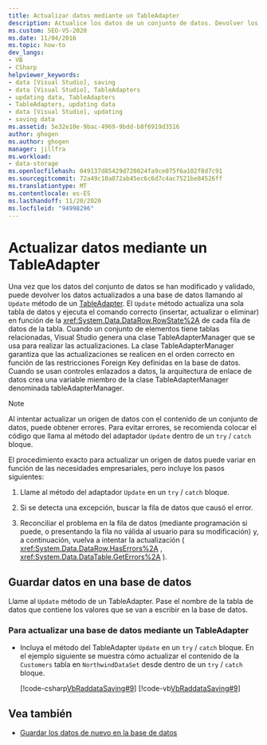 ```yaml
---
title: Actualizar datos mediante un TableAdapter
description: Actualice los datos de un conjunto de datos. Devolver los datos a la base de datos llamando al método Update de un TableAdapter.
ms.custom: SEO-VS-2020
ms.date: 11/04/2016
ms.topic: how-to
dev_langs:
- VB
- CSharp
helpviewer_keywords:
- data [Visual Studio], saving
- data [Visual Studio], TableAdapters
- updating data, TableAdapters
- TableAdapters, updating data
- data [Visual Studio], updating
- saving data
ms.assetid: 5e32e10e-9bac-4969-9bdd-b8f6919d3516
author: ghogen
ms.author: ghogen
manager: jillfra
ms.workload:
- data-storage
ms.openlocfilehash: 049137d85429d720024fa9ce075f6a102f8d7c91
ms.sourcegitcommit: 72a49c10a872ab45ec6c6d7c4ac7521be84526ff
ms.translationtype: MT
ms.contentlocale: es-ES
ms.lasthandoff: 11/20/2020
ms.locfileid: "94998296"
---
```

# <a name="update-data-by-using-a-tableadapter"></a>Actualizar datos mediante un TableAdapter

Una vez que los datos del conjunto de datos se han modificado y validado, puede devolver los datos actualizados a una base de datos llamando al `Update` método de un [TableAdapter](../data-tools/create-and-configure-tableadapters.md). El `Update` método actualiza una sola tabla de datos y ejecuta el comando correcto (insertar, actualizar o eliminar) en función de la <xref:System.Data.DataRow.RowState%2A> de cada fila de datos de la tabla. Cuando un conjunto de elementos tiene tablas relacionadas, Visual Studio genera una clase TableAdapterManager que se usa para realizar las actualizaciones. La clase TableAdapterManager garantiza que las actualizaciones se realicen en el orden correcto en función de las restricciones Foreign Key definidas en la base de datos. Cuando se usan controles enlazados a datos, la arquitectura de enlace de datos crea una variable miembro de la clase TableAdapterManager denominada tableAdapterManager.

> [!NOTE]
> Al intentar actualizar un origen de datos con el contenido de un conjunto de datos, puede obtener errores. Para evitar errores, se recomienda colocar el código que llama al método del adaptador `Update` dentro de un `try` / `catch` bloque.

El procedimiento exacto para actualizar un origen de datos puede variar en función de las necesidades empresariales, pero incluye los pasos siguientes:

1. Llame al método del adaptador `Update` en un `try` / `catch` bloque.

2. Si se detecta una excepción, buscar la fila de datos que causó el error.

3. Reconciliar el problema en la fila de datos (mediante programación si puede, o presentando la fila no válida al usuario para su modificación) y, a continuación, vuelva a intentar la actualización ( <xref:System.Data.DataRow.HasErrors%2A> , <xref:System.Data.DataTable.GetErrors%2A> ).

## <a name="save-data-to-a-database"></a>Guardar datos en una base de datos

Llame al `Update` método de un TableAdapter. Pase el nombre de la tabla de datos que contiene los valores que se van a escribir en la base de datos.

### <a name="to-update-a-database-by-using-a-tableadapter"></a>Para actualizar una base de datos mediante un TableAdapter

- Incluya el método del TableAdapter `Update` en un `try` / `catch` bloque. En el ejemplo siguiente se muestra cómo actualizar el contenido de la `Customers` tabla en `NorthwindDataSet` desde dentro de un `try` / `catch` bloque.

     [!code-csharp[VbRaddataSaving#9](../data-tools/codesnippet/CSharp/update-data-by-using-a-tableadapter_1.cs)]
     [!code-vb[VbRaddataSaving#9](../data-tools/codesnippet/VisualBasic/update-data-by-using-a-tableadapter_1.vb)]

## <a name="see-also"></a>Vea también

- [Guardar los datos de nuevo en la base de datos](../data-tools/save-data-back-to-the-database.md)
